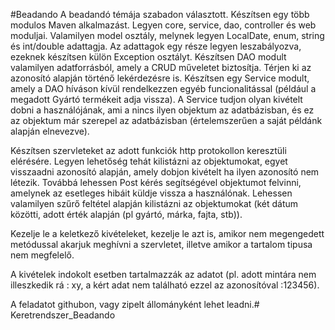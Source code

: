 #Beadando
A beadandó témája szabadon választott.
Készítsen egy több modulos Maven alkalmazást.
Legyen core, service, dao, controller és web moduljai.
Valamilyen model osztály, melynek legyen LocalDate, enum, string és int/double adattagja. Az adattagok egy része legyen leszabályozva, ezeknek készítsen külön Exception osztályt.
Készítsen DAO modult valamilyen adatforrásból, amely a CRUD műveletet biztosítja.
Térjen ki az azonosító alapján történő lekérdezésre is.
Készítsen egy Service modult, amely a DAO híváson kívül rendelkezzen egyéb funcionalitással (például a megadott Gyártó termékeit adja vissza).
A Service tudjon olyan kivételt dobni a használójának, ami a nincs ilyen objektum az adatbázisban, és ez az objektum már szerepel az adatbázisban (értelemszerűen a saját példánk alapján elnevezve).

Készítsen szervleteket az adott funkciók http protokollon keresztüli elérésére.
Legyen lehetőség tehát kilistázni az objektumokat, egyet visszaadni azonosító alapján, amely dobjon kivételt ha ilyen azonosító nem létezik.
Továbbá lehessen Post kérés segítségével objektumot felvinni, amelynek az esetleges hibáit küldje vissza a használónak.
Lehessen valamilyen szűrő feltétel alapján kilistázni az objektumokat (két dátum közötti, adott érték alapján (pl gyártó, márka, fajta, stb)).

Kezelje le a keletkező kivételeket, kezelje le azt is, amikor nem megengedett metódussal akarjuk meghívni a szervletet, illetve amikor a tartalom tipusa nem megfelelő.

A kivételek indokolt esetben tartalmazzák az adatot (pl. adott mintára nem illeszkedik rá : xy, a kért adat nem található ezzel az azonosítóval :123456).

A feladatot githubon, vagy zipelt állományként lehet leadni.# Keretrendszer_Beadando